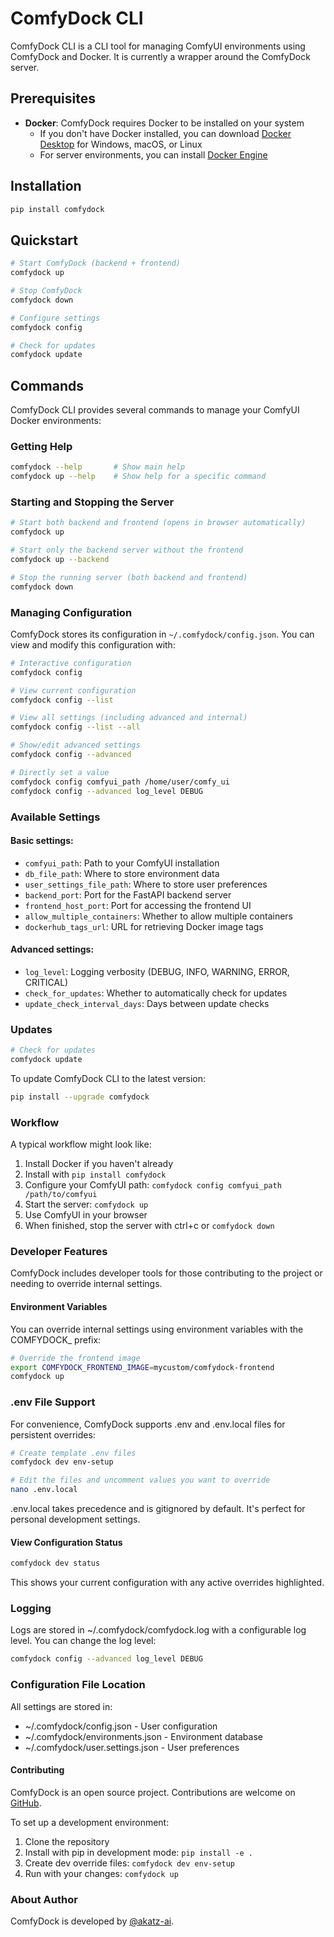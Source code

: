 # ComfyDock CLI

ComfyDock CLI is a CLI tool for managing ComfyUI environments using ComfyDock and Docker. It is currently a wrapper around the ComfyDock server.

## Prerequisites

- **Docker**: ComfyDock requires Docker to be installed on your system
  - If you don't have Docker installed, you can download [Docker Desktop](https://www.docker.com/products/docker-desktop/) for Windows, macOS, or Linux
  - For server environments, you can install [Docker Engine](https://docs.docker.com/engine/install/)

## Installation

```bash
pip install comfydock
```

## Quickstart

```bash
# Start ComfyDock (backend + frontend)
comfydock up

# Stop ComfyDock
comfydock down

# Configure settings
comfydock config

# Check for updates
comfydock update
```

## Commands

ComfyDock CLI provides several commands to manage your ComfyUI Docker environments:

### Getting Help

```bash
comfydock --help       # Show main help
comfydock up --help    # Show help for a specific command
```

### Starting and Stopping the Server

```bash
# Start both backend and frontend (opens in browser automatically)
comfydock up

# Start only the backend server without the frontend
comfydock up --backend

# Stop the running server (both backend and frontend)
comfydock down
```

### Managing Configuration

ComfyDock stores its configuration in `~/.comfydock/config.json`. You can view and modify this configuration with:

```bash
# Interactive configuration
comfydock config

# View current configuration
comfydock config --list

# View all settings (including advanced and internal)
comfydock config --list --all

# Show/edit advanced settings
comfydock config --advanced

# Directly set a value
comfydock config comfyui_path /home/user/comfy_ui
comfydock config --advanced log_level DEBUG
```

### Available Settings

#### Basic settings:
- `comfyui_path`: Path to your ComfyUI installation
- `db_file_path`: Where to store environment data
- `user_settings_file_path`: Where to store user preferences
- `backend_port`: Port for the FastAPI backend server
- `frontend_host_port`: Port for accessing the frontend UI
- `allow_multiple_containers`: Whether to allow multiple containers
- `dockerhub_tags_url`: URL for retrieving Docker image tags

#### Advanced settings:
- `log_level`: Logging verbosity (DEBUG, INFO, WARNING, ERROR, CRITICAL)
- `check_for_updates`: Whether to automatically check for updates
- `update_check_interval_days`: Days between update checks

### Updates

```bash
# Check for updates
comfydock update
```

To update ComfyDock CLI to the latest version:

```bash
pip install --upgrade comfydock
```

### Workflow

A typical workflow might look like:

1. Install Docker if you haven't already
2. Install with `pip install comfydock`
3. Configure your ComfyUI path: `comfydock config comfyui_path /path/to/comfyui`
4. Start the server: `comfydock up`
5. Use ComfyUI in your browser
6. When finished, stop the server with ctrl+c or `comfydock down`

### Developer Features

ComfyDock includes developer tools for those contributing to the project or needing to override internal settings.

#### Environment Variables

You can override internal settings using environment variables with the COMFYDOCK_ prefix:

```bash
# Override the frontend image
export COMFYDOCK_FRONTEND_IMAGE=mycustom/comfydock-frontend
comfydock up
```

### .env File Support
For convenience, ComfyDock supports .env and .env.local files for persistent overrides:

```bash
# Create template .env files
comfydock dev env-setup

# Edit the files and uncomment values you want to override
nano .env.local
```

.env.local takes precedence and is gitignored by default. It's perfect for personal development settings.

#### View Configuration Status

```bash
comfydock dev status
```

This shows your current configuration with any active overrides highlighted.

### Logging

Logs are stored in ~/.comfydock/comfydock.log with a configurable log level. You can change the log level:

```bash
comfydock config --advanced log_level DEBUG
```

### Configuration File Location

All settings are stored in:
- ~/.comfydock/config.json - User configuration
- ~/.comfydock/environments.json - Environment database
- ~/.comfydock/user.settings.json - User preferences


#### Contributing

ComfyDock is an open source project. Contributions are welcome on [GitHub](https://github.com/ComfyDock/ComfyDock-CLI).

To set up a development environment:

1. Clone the repository
2. Install with pip in development mode: `pip install -e .`
3. Create dev override files: `comfydock dev env-setup`
4. Run with your changes: `comfydock up`


### About Author

ComfyDock is developed by [@akatz-ai](https://github.com/akatz-ai).



